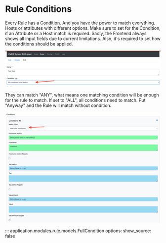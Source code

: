 # Rule Conditions
Every Rule has a Condition. And you have the power to match everything. Hosts or attributes with different options.
Make sure to set for the Condition, if an Attribute or a Host match is required. Sadly, the Frontend always shows all input fields due to current limitations. Also, it's required to set how the conditions should be applied.

![](img/conditions_1.png)

They can match "ANY", what means one matching condition will be enough for the rule to match. If set to "ALL", all conditions need to match. Put "Anyway" and the Rule will match without condition.

![](img/conditions_2.png)

::: application.modules.rule.models.FullCondition
    options:
      show_source: false
